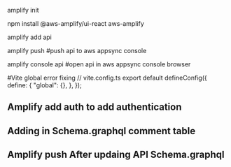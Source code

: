 amplify init

npm install @aws-amplify/ui-react aws-amplify

amplify add api

amplify push #push api to aws appsync console

amplify console api #open api in aws appsync console browser

#Vite global error fixing 
// vite.config.ts
export default defineConfig({
  define: {
    "global": {},
  },
});

## Amplify add auth to add authentication 

## Adding in Schema.graphql comment table
## Amplify push After updaing API Schema.graphql